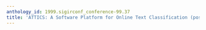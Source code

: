 ```yaml
---
anthology_id: 1999.sigirconf_conference-99.37
title: 'ATTICS: A Software Platform for Online Text Classification (poster abstract)'
---
```


